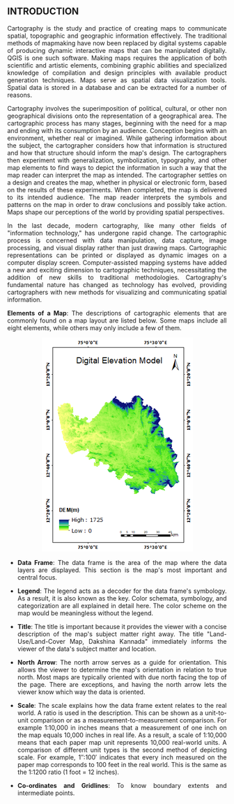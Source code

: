 ## INTRODUCTION<br>

<div style="text-align: justify">

Cartography is the study and practice of creating maps to communicate spatial, topographic and geographic information effectively. The traditional methods of mapmaking have now been replaced by digital systems capable of producing dynamic interactive maps that can be manipulated digitally. QGIS is one such software. Making maps requires the application of both scientific and artistic elements, combining graphic abilities and specialized knowledge of compilation and design principles with available product generation techniques. Maps serve as spatial data visualization tools. Spatial data is stored in a database and can be extracted for a number of reasons.

Cartography involves the superimposition of political, cultural, or other non geographical divisions onto the representation of a geographical area. The cartographic process has many stages, beginning with the need for a map and ending with its consumption by an audience. Conception begins with an environment, whether real or imagined. While gathering information about the subject, the cartographer considers how that information is structured and how that structure should inform the map's design. The cartographers then experiment with generalization, symbolization, typography, and other map elements to find ways to depict the information in such a way that the map reader can interpret the map as intended. The cartographer settles on a design and creates the map, whether in physical or electronic form, based on the results of these experiments. When completed, the map is delivered to its intended audience. The map reader interprets the symbols and patterns on the map in order to draw conclusions and possibly take action. Maps shape our perceptions of the world by providing spatial perspectives.

In the last decade, modern cartography, like many other fields of "information technology," has undergone rapid change. The cartographic process is concerned with data manipulation, data capture, image processing, and visual display rather than just drawing maps. Cartographic representations can be printed or displayed as dynamic images on a computer display screen. Computer-assisted mapping systems have added a new and exciting dimension to cartographic techniques, necessitating the addition of new skills to traditional methodologies. Cartography's fundamental nature has changed as technology has evolved, providing cartographers with new methods for visualizing and communicating spatial information.

**Elements of a Map**: The descriptions of cartographic elements that are commonly found on a map layout are listed below. Some maps include all eight elements, while others may only include a few of them.

<center>

<img src="./images/cartography.png" alt="map" />

</center>

- **Data Frame**: The data frame is the area of the map where the data layers are displayed. This section is the map's most important and central focus.

- **Legend**: The legend acts as a decoder for the data frame's symbology. As a result, it is also known as the key. Color schemata, symbology, and categorization are all explained in detail here. The color scheme on the map would be meaningless without the legend.

- **Title**: The title is important because it provides the viewer with a concise description of the map's subject matter right away. The title "Land-Use/Land-Cover Map, Dakshina Kannada" immediately informs the viewer of the data's subject matter and location.

- **North Arrow**: The north arrow serves as a guide for orientation. This allows the viewer to determine the map's orientation in relation to true north. Most maps are typically oriented with due north facing the top of the page. There are exceptions, and having the north arrow lets the viewer know which way the data is oriented.

- **Scale**: The scale explains how the data frame extent relates to the real world. A ratio is used in the description. This can be shown as a unit-to-unit comparison or as a measurement-to-measurement comparison. For example 1:10,000 in inches means that a measurement of one inch on the map equals 10,000 inches in real life. As a result, a scale of 1:10,000 means that each paper map unit represents 10,000 real-world units. A comparison of different unit types is the second method of depicting scale. For example, 1′′:100′ indicates that every inch measured on the paper map corresponds to 100 feet in the real world. This is the same as the 1:1200 ratio (1 foot = 12 inches).

- **Co-ordinates and Gridlines**: To know boundary extents and intermediate points.

</div>
